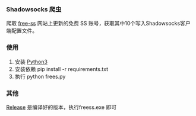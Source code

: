 ### Shadowsocks 爬虫

爬取 [free-ss](http://free-ss.tk/) 网站上更新的免费 SS 账号，获取其中10个写入Shadowsocks客户端配置文件。

### 使用

1. 安装 [Python3](https://www.python.org/downloads/release/python-365/)
2. 安装依赖 
 pip install -r  requirements.txt
3. 执行
python frees.py 

### 其他
[Release](https://github.com/xiaoTaoist/Auto-Shadowsocks/releases/download/v1.0/freess.zip) 是编译好的版本，执行freess.exe 即可
